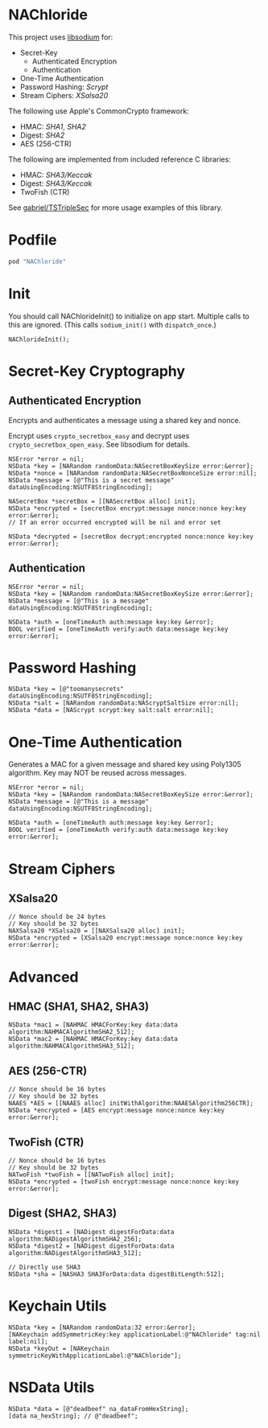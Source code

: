 NAChloride
===========

This project uses [libsodium](https://github.com/jedisct1/libsodium) for:

* Secret-Key 
  * Authenticated Encryption
  * Authentication
* One-Time Authentication
* Password Hashing: *Scrypt*
* Stream Ciphers: *XSalsa20*

The following use Apple's CommonCrypto framework:

* HMAC: *SHA1*, *SHA2*
* Digest: *SHA2*
* AES (256-CTR)

The following are implemented from included reference C libraries:

* HMAC: *SHA3/Keccak*
* Digest: *SHA3/Keccak*
* TwoFish (CTR)

See [gabriel/TSTripleSec](https://github.com/gabriel/TSTripleSec) for more usage examples of this library.

# Podfile

```ruby
pod "NAChloride"
```

# Init

You should call NAChlorideInit() to initialize on app start. Multiple calls to this are ignored. (This calls `sodium_init()` with `dispatch_once`.)

```objc
NAChlorideInit();
```

# Secret-Key Cryptography

## Authenticated Encryption

Encrypts and authenticates a message using a shared key and nonce.

Encrypt uses `crypto_secretbox_easy` and decrypt uses `crypto_secretbox_open_easy`. See libsodium for details.

```objc
NSError *error = nil;
NSData *key = [NARandom randomData:NASecretBoxKeySize error:&error];
NSData *nonce = [NARandom randomData:NASecretBoxNonceSize error:nil];
NSData *message = [@"This is a secret message" dataUsingEncoding:NSUTF8StringEncoding];

NASecretBox *secretBox = [[NASecretBox alloc] init];
NSData *encrypted = [secretBox encrypt:message nonce:nonce key:key error:&error];
// If an error occurred encrypted will be nil and error set

NSData *decrypted = [secretBox decrypt:encrypted nonce:nonce key:key error:&error];
```

## Authentication

```objc
NSError *error = nil;
NSData *key = [NARandom randomData:NASecretBoxKeySize error:&error];
NSData *message = [@"This is a message" dataUsingEncoding:NSUTF8StringEncoding];

NSData *auth = [oneTimeAuth auth:message key:key &error];
BOOL verified = [oneTimeAuth verify:auth data:message key:key error:&error];
```

# Password Hashing

```objc
NSData *key = [@"toomanysecrets" dataUsingEncoding:NSUTF8StringEncoding];
NSData *salt = [NARandom randomData:NAScryptSaltSize error:nil];
NSData *data = [NAScrypt scrypt:key salt:salt error:nil];
```

# One-Time Authentication

Generates a MAC for a given message and shared key using Poly1305 algorithm.
Key may NOT be reused across messages.

```objc
NSError *error = nil;
NSData *key = [NARandom randomData:NASecretBoxKeySize error:&error];
NSData *message = [@"This is a message" dataUsingEncoding:NSUTF8StringEncoding];

NSData *auth = [oneTimeAuth auth:message key:key &error];
BOOL verified = [oneTimeAuth verify:auth data:message key:key error:&error];
```

# Stream Ciphers

## XSalsa20

```objc
// Nonce should be 24 bytes
// Key should be 32 bytes
NAXSalsa20 *XSalsa20 = [[NAXSalsa20 alloc] init];
NSData *encrypted = [XSalsa20 encrypt:message nonce:nonce key:key error:&error];
```

# Advanced

## HMAC (SHA1, SHA2, SHA3)

```objc
NSData *mac1 = [NAHMAC HMACForKey:key data:data algorithm:NAHMACAlgorithmSHA2_512];
NSData *mac2 = [NAHMAC HMACForKey:key data:data algorithm:NAHMACAlgorithmSHA3_512];
```

## AES (256-CTR)

```objc
// Nonce should be 16 bytes
// Key should be 32 bytes
NAAES *AES = [[NAAES alloc] initWithAlgorithm:NAAESAlgorithm256CTR];
NSData *encrypted = [AES encrypt:message nonce:nonce key:key error:&error];
```

## TwoFish (CTR)

```objc
// Nonce should be 16 bytes
// Key should be 32 bytes
NATwoFish *twoFish = [[NATwoFish alloc] init];
NSData *encrypted = [twoFish encrypt:message nonce:nonce key:key error:&error];
```

## Digest (SHA2, SHA3)

```objc
NSData *digest1 = [NADigest digestForData:data algorithm:NADigestAlgorithmSHA2_256];
NSData *digest2 = [NADigest digestForData:data algorithm:NADigestAlgorithmSHA3_512];

// Directly use SHA3
NSData *sha = [NASHA3 SHA3ForData:data digestBitLength:512];
```

# Keychain Utils

```objc
NSData *key = [NARandom randomData:32 error:&error];
[NAKeychain addSymmetricKey:key applicationLabel:@"NAChloride" tag:nil label:nil];
NSData *keyOut = [NAKeychain symmetricKeyWithApplicationLabel:@"NAChloride"];
```

# NSData Utils
```objc
NSData *data = [@"deadbeef" na_dataFromHexString];
[data na_hexString]; // @"deadbeef";
```
